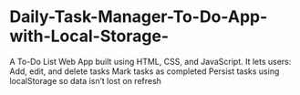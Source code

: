 # Daily-Task-Manager-To-Do-App-with-Local-Storage-
A To-Do List Web App built using HTML, CSS, and JavaScript. It lets users:  Add, edit, and delete tasks  Mark tasks as completed  Persist tasks using localStorage so data isn’t lost on refresh
